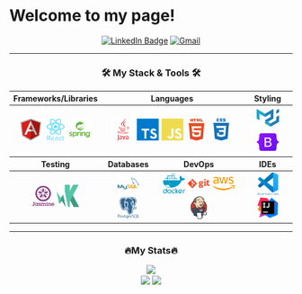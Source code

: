 # Welcome to my page!

<p align="center">
  <a href="https://www.linkedin.com/in/daikianjiki"><img src="https://img.shields.io/badge/LinkedIn-blue?style=for-the-badge&logo=linkedin&logoColor=white" alt="LinkedIn Badge"></a>
  <a href="mailto:daikianjiki@gmail.com"><img src="https://img.shields.io/badge/Gmail-D14836?style=for-the-badge&logo=gmail&logoColor=white" alt=Gmail Badge"></a>
</p>

<hr>

<table align="center">
  <h3 align="center">🛠 My Stack & Tools 🛠</h3>
  <thead>
    <th>Frameworks/Libraries</th>
    <th colspan="2">Languages</th>
    <th>Styling</th>
  </thead>
  <tbody align="center">
    <td>
      <img src="https://github.com/devicons/devicon/blob/master/icons/angularjs/angularjs-original.svg" width="40" height="40">
      <img src="https://github.com/devicons/devicon/blob/master/icons/react/react-original-wordmark.svg" width="40" height="40">
      <img src="https://github.com/devicons/devicon/blob/master/icons/spring/spring-original-wordmark.svg" width="40" height="40">
    </td>
    <td colspan="2">
      <img src="https://github.com/devicons/devicon/blob/master/icons/java/java-plain-wordmark.svg" width="40" height="40">
      <img src="https://github.com/devicons/devicon/blob/master/icons/typescript/typescript-plain.svg" width="40" height="40">
      <img src="https://github.com/devicons/devicon/blob/master/icons/javascript/javascript-plain.svg" width="40" height="40">
      <img src="https://github.com/devicons/devicon/blob/master/icons/html5/html5-plain-wordmark.svg" width="40" height="40">
      <img src="https://github.com/devicons/devicon/blob/master/icons/css3/css3-plain-wordmark.svg" width="40" height="40">
    </td>
    <td>
      <img src="https://github.com/devicons/devicon/blob/master/icons/materialui/materialui-original.svg" width="40" height="40">
      <img src="https://github.com/devicons/devicon/blob/master/icons/bootstrap/bootstrap-original.svg" width="40" height="40">
    </td>
  </tbody>
  <thead>
    <th>Testing</th>
    <th>Databases</th>
    <th>DevOps</th>
    <th>IDEs</th>
  </thead>
  <tbody align="center">
    <td>
      <img src="https://github.com/devicons/devicon/blob/master/icons/jasmine/jasmine-plain-wordmark.svg" width="40" height="40">
      <img src="https://github.com/devicons/devicon/blob/master/icons/karma/karma-original.svg" width="40" height="40">
    </td>
    <td>
      <img src="https://github.com/devicons/devicon/blob/master/icons/mysql/mysql-original-wordmark.svg" width="40" height="40">
      <img src="https://github.com/devicons/devicon/blob/master/icons/postgresql/postgresql-plain-wordmark.svg" width="40" height="40">
    </td>
    <td>
      <img src="https://github.com/devicons/devicon/blob/master/icons/docker/docker-plain-wordmark.svg" width="40" height="40">
      <img src="https://github.com/devicons/devicon/blob/master/icons/git/git-plain-wordmark.svg" witdth="40" height="40">
      <img src="https://github.com/devicons/devicon/blob/master/icons/amazonwebservices/amazonwebservices-plain-wordmark.svg" width="40" height="40">
      <img src="https://github.com/devicons/devicon/blob/master/icons/jenkins/jenkins-original.svg" width="40" height="40">
    </td>
    <td>
      <img src="https://github.com/devicons/devicon/blob/master/icons/vscode/vscode-original-wordmark.svg" width="40" height="40">
      <img src="https://github.com/devicons/devicon/blob/master/icons/intellij/intellij-original.svg" width="40" height="40">
    </td>
  </tbody>
</table>

<hr>

<div align="center">
  <h3>🔥My Stats🔥</h3>
  <a href="https://git.io/streak-stats">
    <img src="https://streak-stats.demolab.com/?user=daikianjiki&theme=dark">
  </a>
</div>
<div align="center">
  <img src="http://github-profile-summary-cards.vercel.app/api/cards/repos-per-language?username=daikianjiki&theme=tokyonight">
  <img src="http://github-profile-summary-cards.vercel.app/api/cards/most-commit-language?username=daikianjiki&theme=tokyonight">
</div>

